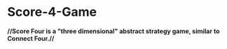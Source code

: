 # Score-4-Game

**//Score Four is a "three dimensional" abstract strategy game, similar to Connect Four.//**

